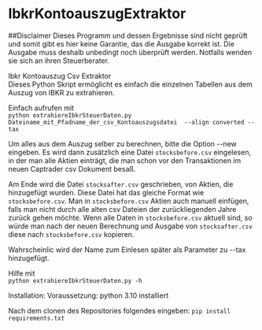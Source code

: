 # IbkrKontoauszugExtraktor
##Disclaimer
Dieses Programm und dessen Ergebnisse sind nicht geprüft und somit gibt es hier keine Garantie, das die Ausgabe korrekt ist.
Die Ausgabe muss deshalb unbedingt noch überprüft werden. Notfalls wenden sie sich an ihren Steuerberater.

Ibkr Kontoauszug Csv Extraktor  
Dieses Python Skript ermöglicht es einfach die einzelnen Tabellen aus dem Auszug von IBKR zu extrahieren.

Einfach aufrufen mit  
`python extrahiereIbkrSteuerDaten.py Dateiname_mit_Pfadname_der_csv_Kontoauszugsdatei  --align converted --tax`

Um alles aus dem Auszug selber zu berechnen, bitte die Option --new eingeben. Es wird dann zusätzlich eine Datei `stocksbefore.csv` eingelesen, in der man alle Aktien einträgt, die man schon vor den Transaktionen im neuen Captrader csv Dokument besaß.

Am Ende wird die Datei `stocksafter.csv` geschrieben, von Aktien, die hinzugefügt wurden. Diese Datei hat das gleiche Format wie `stocksbefore.csv`. Man in `stocksbefore.csv` Aktien auch manuell einfügen, falls man nicht durch alle alten csv Dateien der zurückliegenden Jahre zurück gehen möchte.
Wenn alle Daten in `stocksbefore.csv` aktuell sind, so würde man nach der neuen Berechnung und Ausgabe von `stocksafter.csv` diese nach `stocksbefore.csv` kopieren.

Wahrscheinlic wird der Name zum Einlesen später als Parameter zu --tax hinzugefügt.

Hilfe mit  
`python extrahiereIbkrSteuerDaten.py -h`


Installation:
Voraussetzung:
python 3.10 installiert

Nach dem clonen des Repositories folgendes eingeben:
`pip install requirements.txt`
